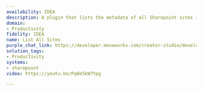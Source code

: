 ```yaml
---
availability: IDEA
description: A plugin that lists the metadata of all Sharepoint sites in your instance.
domain:
- Productivity
fidelity: IDEA
name: List All Sites
purple_chat_link: https://developer.moveworks.com/creator-studio/developer-tools/purple-chat/?conversation=%7B%22startTimestamp%22%3A%2211%3A43+AM%22%2C%22messages%22%3A%5B%7B%22role%22%3A%22user%22%2C%22parts%22%3A%5B%7B%22richText%22%3A%22What+Sharepoint+sites+do+we+have%3F%22%7D%5D%7D%2C%7B%22role%22%3A%22assistant%22%2C%22parts%22%3A%5B%7B%22richText%22%3A%22Here+are+the+SharePoint+sites+you+have+access+to%3A%22%7D%2C%7B%22richText%22%3A%22%3Cb%3EGlobal+Ops+Initiative%3C%2Fb%3E%22%7D%2C%7B%22richText%22%3A%22%3Cb%3EMarketing+Research+Insights%3C%2Fb%3E%22%7D%2C%7B%22richText%22%3A%22%3Cb%3ECyberSecurity+Conferences%3C%2Fb%3E%22%7D%5D%7D%2C%7B%22role%22%3A%22user%22%2C%22parts%22%3A%5B%7B%22richText%22%3A%22When+was+the+CyberSecurity+Conferences+site+last+updated%3F%22%7D%5D%7D%2C%7B%22role%22%3A%22assistant%22%2C%22parts%22%3A%5B%7B%22richText%22%3A%22The+CyberSecurity+Conferences+site+was+last+updated+on+2023-03-15.%22%7D%5D%7D%5D%7D
solution_tags:
- Productivity
systems:
- sharepoint
video: https://youtu.be/Pq0e5kW7Ypg

---
```

